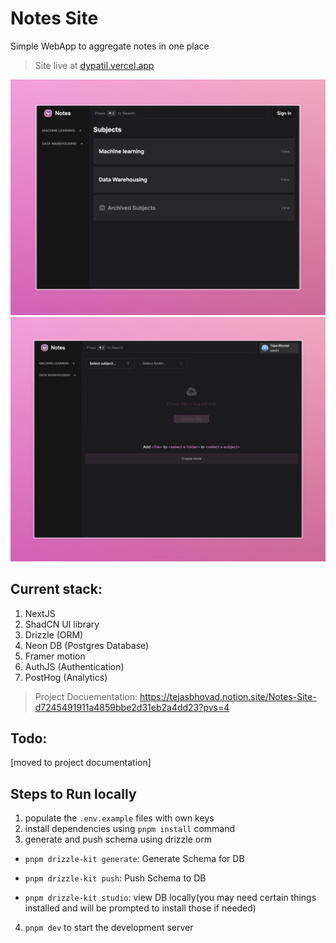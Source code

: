 # Notes Site

Simple WebApp to aggregate notes in one place

> Site live at [dypatil.vercel.app](https://dypatil.vercel.app)

![home](/github/home.jpeg)
![upload](/github/upload.jpeg)

## Current stack:

1.  NextJS
2.  ShadCN UI library
3.  Drizzle (ORM)
4.  Neon DB (Postgres Database)
5.  Framer motion
6.  AuthJS (Authentication)
7.  PostHog (Analytics)

> Project Docuementation: https://tejasbhovad.notion.site/Notes-Site-d7245491911a4859bbe2d31eb2a4dd23?pvs=4

## Todo:

[moved to project documentation]

## Steps to Run locally

1. populate the `.env.example` files with own keys
2. install dependencies using `pnpm install` command
3. generate and push schema using drizzle orm

- `pnpm drizzle-kit generate`: Generate Schema for DB

- `pnpm drizzle-kit push`: Push Schema to DB

- `pnpm drizzle-kit studio`: view DB locally(you may need certain things installed and will be prompted to install those if needed)

4. `pnpm dev` to start the development server
